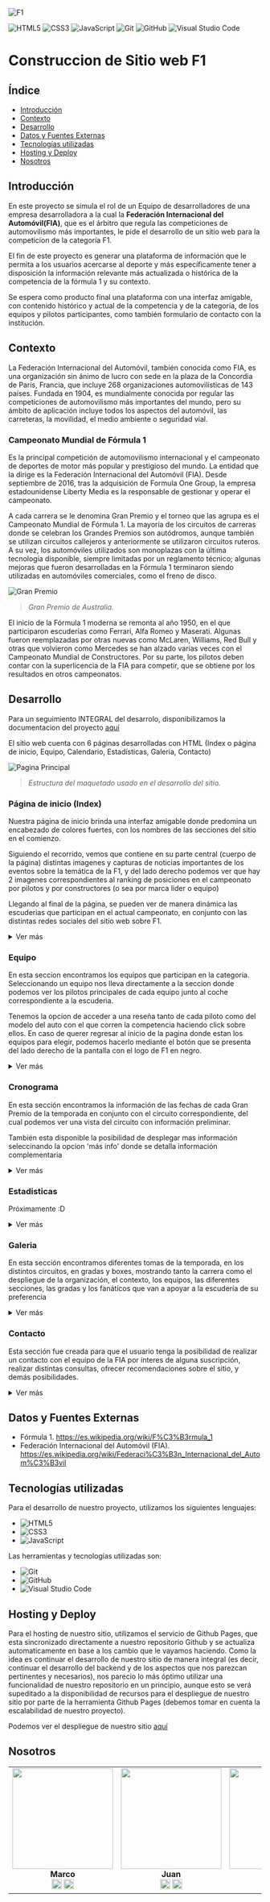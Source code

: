 ![F1](img/F1-Logo-2018.png)
<br />

![HTML5](https://img.shields.io/badge/-HTML5-black?style=flat&logo=html5)
![CSS3](https://img.shields.io/badge/-CSS3-black?style=flat&logo=css3)
![JavaScript](https://img.shields.io/badge/-JavaScript-black?style=flat&logo=javascript)
![Git](https://img.shields.io/badge/-Git-black?style=flat-square&logo=git)
![GitHub](https://img.shields.io/badge/-GitHub-black?style=flat-square&logo=github)
![Visual Studio Code](https://img.shields.io/badge/-Visual%20Studio%20Code-black?style=flat&logo=visual-studio-code&logoColor=007ACC)


# Construccion de Sitio web F1

## Índice
- [Introducción](#Introducción)
- [Contexto](#Contexto)
- [Desarrollo](#Desarrollo)
- [Datos y Fuentes Externas](#Datos-y-Fuentes-Externas)
- [Tecnologías utilizadas](#Tecnologías-utilizadas)
- [Hosting y Deploy](#Hosting-y-Deploy)
- [Nosotros](#Nosotros)


## Introducción

En este proyecto se simula el rol de un Equipo de desarrolladores de una empresa desarrolladora a la cual la  **Federación Internacional del Automóvil(FIA)**, que es el árbitro que regula las competiciones de automovilismo más importantes, le pide el desarrollo de un sitio web para la competicion de la categoría F1.

El fin de este proyecto es generar una plataforma de información que le permita a los usuarios acercarse al deporte y más específicamente tener a disposición la información relevante más actualizada o histórica de la competencia de la fórmula 1 y su contexto. 

Se espera como producto final una plataforma con una interfaz amigable, con contenido histórico y actual de la competencia y de la categoría, de los equipos y pilotos participantes, como también formulario de contacto con la institución.

## Contexto

La Federación Internacional del Automóvil, también conocida como FIA, es una organización sin ánimo de lucro con sede en la plaza de la Concordia de París, Francia, que incluye 268 organizaciones automovilísticas de 143 países. Fundada en 1904, es mundialmente conocida por regular las competiciones de automovilismo más importantes del mundo, pero su ámbito de aplicación incluye todos los aspectos del automóvil, las carreteras, la movilidad, el medio ambiente o seguridad vial.

### Campeonato Mundial de Fórmula 1
Es la principal competición de automovilismo internacional y el campeonato de deportes de motor más popular y prestigioso del mundo. La entidad que la dirige es la Federación Internacional del Automóvil (FIA). Desde septiembre de 2016, tras la adquisición de Formula One Group, la empresa estadounidense Liberty Media es la responsable de gestionar y operar el campeonato.

A cada carrera se le denomina Gran Premio y el torneo que las agrupa es el Campeonato Mundial de Fórmula 1. La mayoría de los circuitos de carreras donde se celebran los Grandes Premios son autódromos, aunque también se utilizan circuitos callejeros y anteriormente se utilizaron circuitos ruteros. A su vez, los automóviles utilizados son monoplazas con la última tecnología disponible, siempre limitadas por un reglamento técnico; algunas mejoras que fueron desarrolladas en la Fórmula 1 terminaron siendo utilizadas en automóviles comerciales, como el freno de disco.

![Gran Premio](img/Galeria/image4.jpeg)
<br />
> _Gran Premio de Australia._


El inicio de la Fórmula 1 moderna se remonta al año 1950, en el que participaron escuderías como Ferrari, Alfa Romeo y Maserati. Algunas fueron reemplazadas por otras nuevas como McLaren, Williams, Red Bull y otras que volvieron como Mercedes se han alzado varias veces con el Campeonato Mundial de Constructores. Por su parte, los pilotos deben contar con la superlicencia de la FIA para competir, que se obtiene por los resultados en otros campeonatos.

## Desarrollo

Para un seguimiento INTEGRAL del desarrolo, disponibilizamos la documentacion del proyecto [aquí](docs/DOCUMENTACION%20PROYECTO.docx)

El sitio web cuenta con 6 páginas desarrolladas con HTML (Index o página de inicio, Equipo, Calendario, Estadísticas, Galeria, Contacto)

![Pagina Principal](assets/img_maquetado.jpg)
<br />
> _Estructura del maquetado usado en el desarrollo del sitio._


### Página de inicio (Index)

Nuestra página de inicio brinda una interfaz amigable donde predomina un encabezado de colores fuertes, con los nombres de las secciones del sitio en el comienzo.

Siguiendo el recorrido, vemos que contiene en su parte central (cuerpo de la página) distintas imagenes y capturas de noticias importantes de los eventos sobre 
la temática de la F1, y del lado derecho podemos ver que hay 2 imagenes correspondientes al ranking de posiciones en el campeonato por pilotos y por constructores
(o sea por marca lider o equipo)

Llegando al final de la página, se pueden ver de manera dinámica las escuderias que participan en el actual campeonato, en conjunto con las distintas redes sociales del
sitio web sobre F1.

<details>
<summary>Ver más</summary>

|                       |
|-----------------------|
| ![Imagen 3](assets/principal1.jpg) |
| Parte superior de página de inicio |


|                       |
|-----------------------|
| ![Imagen 3](assets/principal3.jpg) |
| Parte inferior de página de inicio |


|                       |                       |
|-----------------------|-----------------------|
| <img src="assets/responsive1.jpg" alt="Imagen 3" style="width:100%; height:100;"> | <img src="assets/responsive3.jpg" alt="Imagen 3" style="width:100%; height:100;"> |
| Diseño responsive para celulares |


Puedes consultar el código de la página en el [script de la página](https://github.com/marco11235813/Proyecto-Codo_a_Codo/blob/main/index.html).
</details>

### Equipo

En esta seccion encontramos los equipos que participan en la categoría. Seleccionando un equipo nos lleva directamente a la seccion donde podemos ver los pilotos principales de cada equipo junto al coche correspondiente a la escuderia.

Tenemos la opcion de acceder a una reseña tanto de cada piloto como del modelo del auto con el que corren la competencia haciendo click sobre ellos.
En caso de querer regresar al inicio de la pagina donde estan los equipos para elegir, podemos hacerlo mediante el botón que se presenta del lado derecho de la pantalla con el logo de F1 en negro.

<details>
<summary>Ver más</summary>

|                       |
|-----------------------|
| ![Imagen 3](assets/equipos1.jpg) |
|Parte superior de página equipos, nos muestra las escuderías en competencia y las distintas solapas a las que podemos acceder |


|                       |
|-----------------------|
| ![Imagen 3](assets/equipos2.jpg) |
| Parte media de la página equipos, podemos ver el modelo de coche utilizado en la actual temporada asi como los pilotos titulares, también se observa el botón de regreso al 'índice' de escuderías |

|                       |                       |
|-----------------------|-----------------------|
| <img src="assets/cronograma1.jpg" alt="Imagen 3" style="width:100%; height:auto;"> | <img src="assets/cronograma2.jpg" alt="Imagen 3" style="width:100%; height:auto;"> |
| Modal de piloto donde se observa una reseña del mismo | Modal del coche donde se describe brevemente las características de la escudería y una breve reseña histórica |


  
Puedes consultar el código de la página en el [script de la página](https://github.com/marco11235813/Proyecto-Codo_a_Codo/blob/main/equipos.html).
</details>

### Cronograma

En esta sección encontramos la información de las fechas de cada Gran Premio de la temporada en conjunto con el circuito correspondiente,
del cual podemos ver una vista del circuito con información preliminar.

También esta disponible la posibilidad de desplegar mas información seleccinando la opcion 'más info' donde se detalla información complementaria

<details>
<summary>Ver más</summary>

|                       |
|-----------------------|
| ![Imagen 3](assets/cronograma3.jpg) |
| Parte superior-media de la página cronograma, donde observamos algunos de los circuitos de la temporada, tanto un croquis de su disposición como fecha y lugar|


|                       |
|-----------------------|
| ![Imagen 3](assets/cronograma4.jpg) |
| Modal de circuito, se describe brevemente las caracteristicas del circuito y alguna información preliminar |

  
Puedes consultar el código de la página en el [script de la página](https://github.com/marco11235813/Proyecto-Codo_a_Codo/blob/main/calendario.html).
</details>

### Estadisticas

Próximamente :D

<details>
<summary>Ver más</summary>
  
Puedes consultar el código de la página en el [script de la página](https://github.com/marco11235813/Proyecto-Codo_a_Codo/blob/main/estadisticas.html).
</details>

### Galeria

En esta sección encontramos diferentes tomas de la temporada, en los distintos circuitos, en gradas y boxes, mostrando tanto la carrera como el despliegue de la organización, el contexto, los equipos, las diferentes secciones, las gradas y los fanáticos que van a apoyar a la escudería de su preferencia

<details>
<summary>Ver más</summary>

|                       |
|-----------------------|
| ![Imagen 3](assets/img_galeria.jpg) |
| Parte superior de la página galeria |

  
Puedes consultar el código de la página en el [script de la página](https://github.com/marco11235813/Proyecto-Codo_a_Codo/blob/main/galeria.html).
</details>

### Contacto

Esta sección fue creada para que el usuario tenga la posibilidad de realizar un contacto con el equipo de la FIA por interes de alguna suscripción, realizar distintas consultas, ofrecer recomendaciones sobre el sitio, y demás posibilidades.

<details>
<summary>Ver más</summary>

|                       |
|-----------------------|
| ![Imagen 3](assets/formulario_contacto1.jpg) |
| Parte superior de la página contacto, se describe brevemente el formulario de contacto |


|                       |
|-----------------------|
| ![Imagen 3](assets/formulario_contacto2.jpg) |
| Parte media-inferior de página contacto, donde se observa la disposición y campos del formulario a completar y el botón de envío |

  
Puedes consultar el código de la página en el [script de la página](https://github.com/marco11235813/Proyecto-Codo_a_Codo/blob/main/contacto.html).
</details>

## Datos y Fuentes Externas

* Fórmula 1. https://es.wikipedia.org/wiki/F%C3%B3rmula_1
* Federación Internacional del Automóvil (FIA). https://es.wikipedia.org/wiki/Federaci%C3%B3n_Internacional_del_Autom%C3%B3vil 

## Tecnologías utilizadas
Para el desarrollo de nuestro proyecto, utilizamos los siguientes lenguajes:

* ![HTML5](https://img.shields.io/badge/-HTML5-black?style=flat&logo=html5)
* ![CSS3](https://img.shields.io/badge/-CSS3-black?style=flat&logo=css3)
* ![JavaScript](https://img.shields.io/badge/-JavaScript-black?style=flat&logo=javascript)

Las herramientas y tecnologías utilizadas son:

* ![Git](https://img.shields.io/badge/-Git-black?style=flat-square&logo=git)
* ![GitHub](https://img.shields.io/badge/-GitHub-black?style=flat-square&logo=github)
* ![Visual Studio Code](https://img.shields.io/badge/-Visual%20Studio%20Code-black?style=flat&logo=visual-studio-code&logoColor=007ACC)

## Hosting y Deploy

Para el hosting de nuestro sitio, utilizamos el servicio de Github Pages, que esta sincronizado directamente a nuestro repositorio Github y se actualiza automaticamente
en base a los cambio que le vayamos haciendo.
Como la idea es continuar el desarrollo de nuestro sitio de manera integral (es decir, continuar el desarrollo del backend y de los aspectos que nos parezcan pertinentes y necesarios),
nos parecio lo más óptimo utilizar una funcionalidad de nuestro repositorio en un principio, aunque esto se verá supeditado a la disponibilidad de recursos para el despliegue de nuestro sitio 
por parte de la herramienta Github Pages (debemos tomar en cuenta la escalabilidad de nuestro proyecto).

Podemos ver el despliegue de nuestro sitio [aquí](https://marco11235813.github.io/Proyecto-Codo_a_Codo/)

## Nosotros

<div align="center">
  
|      |      |      |      |
| :--: | :--: | :--: | :--: |
| <img src="assets/Foto_perfil_Marco.jpg" width="200" height="200"><br>**Marco**<br>[<img src="assets/linkedin.png" style="width:20px;">](https://www.linkedin.com/in/marco-antonio-caro-22459711b) [<img src="assets/github.png" style="width:20px;">](https://github.com/marco11235813) | <img src="assets/Foto_perfil_Juan.jpg" width="200" height="200"><br>**Juan**<br>[<img src="assets/linkedin.png" style="width:20px;">](http://www.linkedin.com/in/juan-manuel-yunes-mor) [<img src="assets/github.png" style="width:20px;">](https://github.com/jyunesmor) | <img src="assets/Foto_perfil_Leandro.jpg" width="200" height="200"><br>**Leandro**<br>[<img src="assets/linkedin.png" style="width:20px;">](http://www.linkedin.com/in/leandro-mambelli-79834a6b) [<img src="assets/github.png" style="width:20px;">](LINK_GITHUB_INTEGRANTE3) | <img src="assets/Foto_perfil_Lourdes.jpg" width="200" height="200"><br>**Lourdes**<br>[<img src="assets/linkedin.png" style="width:20px;">](https://www.linkedin.com/in/lourdes-pomponio-68ba6a245) [<img src="assets/github.png" style="width:20px;">](LINK_GITHUB_IN)
  
</div>


